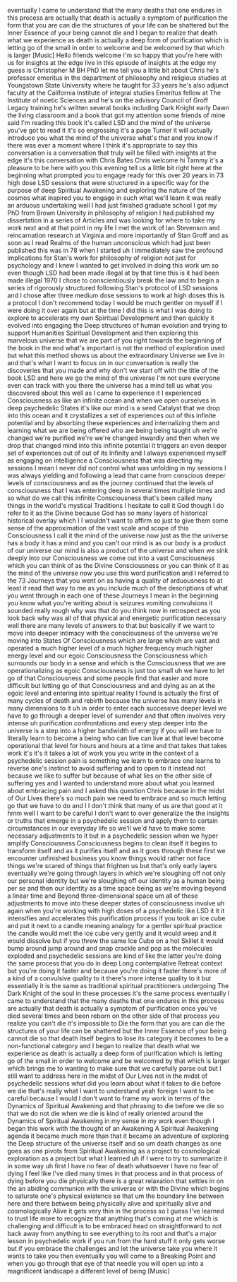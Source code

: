 eventually I came to understand that the many deaths that one endures in this process are actually that death is actually a symptom of purification the form that you are can die the structures of your life can be shattered but the Inner Essence of your being cannot die and I began to realize that death what we experience as death is actually a deep form of purification which is letting go of the small in order to welcome and be welcomed by that which is larger \[Music\] Hello friends welcome I'm so happy that you're here with us for insights at the edge live in this episode of insights at the edge my guess is Christopher M BH PhD let me tell you a little bit about Chris he's professor emeritus in the department of philosophy and religious studies at Youngstown State University where he taught for 33 years he's also adjunct faculty at the California Institute of integral studies Emeritus fellow at The Institute of noetic Sciences and he's on the advisory Council of Groff Legacy training he's written several books including Dark Knight early Dawn the living classroom and a book that got my attention some friends of mine said I'm reading this book it's called LSD and the mind of the universe you've got to read it it's so engrossing it's a page Turner it will actually introduce you what the mind of the universe what's that and you know if there was ever a moment where I think it's appropriate to say this conversation is a conversation that truly will be filled with insights at the edge it's this conversation with Chris Bates Chris welcome hi Tammy it's a pleasure to be here with you this evening tell us a little bit right here at the beginning what prompted you to engage ready for this over 20 years in 73 high dose LSD sessions that were structured in a specific way for the purpose of deep Spiritual Awakening and exploring the nature of the cosmos what inspired you to engage in such what we'll learn it was really an arduous undertaking well I had just finished graduate school I got my PhD from Brown University in philosophy of religion I had published my dissertation in a series of Articles and was looking for where to take my work next and at that point in my life I met the work of Ian Stevenson and reincarnation research at Virginia and more importantly of Stan Groff and as soon as I read Realms of the human unconscious which had just been published this was in 78 when I started uh I immediately saw the profound implications for Stan's work for philosophy of religion not just for psychology and I knew I wanted to get involved in doing this work um so even though LSD had been made illegal at by that time this is it had been made illegal 1970 I chose to conscientiously break the law and to begin a series of rigorously structured following Stan's protocol of LSD sessions and I chose after three medium dose sessions to work at high doses this is a protocol I don't recommend today I would be much gentler on myself if I were doing it over again but at the time I did this is what I was doing to explore to accelerate my own Spiritual Development and then quickly it evolved into engaging the Deep structures of human evolution and trying to support Humanities Spiritual Development and then exploring this marvelous universe that we are part of you right towards the beginning of the book in the end what's important is not the method of exploration used but what this method shows us about the extraordinary Universe we live in and that's what I want to focus on in our conversation is really the discoveries that you made and why don't we start off with the title of the book LSD and here we go the mind of the universe I'm not sure everyone even can track with you there the universe has a mind tell us what you discovered about this well as I came to experience it I experienced Consciousness as like an infinite ocean and when we open ourselves in deep psychedelic States it's like our mind is a seed Catalyst that we drop into this ocean and it crystallizes a set of experiences out of this infinite potential and by absorbing these experiences and internalizing them and learning what we are being offered who are being being taught uh we're changed we're purified we're we're changed inwardly and then when we drop that changed mind into this infinite potential it triggers an even deeper set of experiences out of out of its Infinity and I always experienced myself as engaging on intelligence a Consciousness that was directing my sessions I mean I never did not control what was unfolding in my sessions I was always yielding and following a lead that came from conscious deeper levels of consciousness and as the journey continued that the levels of consciousness that I was entering deep in several times multiple times and so what do we call this infinite Consciousness that's been called many things in the world's mystical Traditions I hesitate to call it God though I do refer to it as the Divine because God has so many layers of historical historical overlay which I I wouldn't want to affirm so just to give them some sense of the approximation of the vast scale and scope of this Consciousness I call it the mind of the universe now just as the the universe has a body it has a mind and you can't our mind is as our body is a product of our universe our mind is also a product of the universe and when we sink deeply into our Consciousness we come out into a vast Consciousness which you can think of as the Divine Consciousness or you can think of it as the mind of the universe now you use this word purification and I referred to the 73 Journeys that you went on as having a quality of arduousness to at least it read that way to me as you include much of the descriptions of what you went through in each one of these Journeys I mean in the beginning you know what you're writing about is seizures vomiting convulsions it sounded really rough why was that do you think now in retrospect as you look back why was all of that physical and energetic purification necessary well there are many levels of answers to that but basically if we want to move into deeper intimacy with the consciousness of the universe we're moving into States Of Consciousness which are large which are vast and operated a much higher level of a much higher frequency much higher energy level and our egoic Consciousness the Consciousness which surrounds our body in a sense and which is the Consciousness that we are operationalizing as egoic Consciousness is just too small uh we have to let go of that Consciousness and some people find that easier and more difficult but letting go of that Consciousness and and dying as an at the egoic level and entering into spiritual reality I found is actually the first of many cycles of death and rebirth because the universe has many levels in many dimensions to it uh in order to enter each successive deeper level we have to go through a deeper level of surrender and that often involves very intense uh purification confrontations and every step deeper into the universe is a step into a higher bandwidth of energy if you will we have to literally learn to become a being who can live can live at that level become operational that level for hours and hours at a time and that takes that takes work it's it's it takes a lot of work you you write in the context of a psychedelic session pain is something we learn to embrace one learns to reverse one's instinct to avoid suffering and to open to it instead not because we like to suffer but because of what lies on the other side of suffering yes and I wanted to understand more about what you learned about embracing pain and I asked this question Chris because in the midst of Our Lives there's so much pain we need to embrace and so much letting go that we have to do and I I don't think that many of us are that good at it hmm well I want to be careful I don't want to over generalize the the insights or truths that emerge in a psychedelic session and apply them to certain circumstances in our everyday life so we'll we'd have to make some necessary adjustments to it but in a psychedelic session when we hyper amplify Consciousness Consciousness begins to clean itself it begins to transform itself and as it purifies itself and as it goes through these first we encounter unfinished business you know things would rather not face things we're scared of things that frighten us but that's only early layers eventually we're going through layers in which we're sloughing off not only our personal identity but we're sloughing off our identity as a human being per se and then our identity as a time space being as we're moving beyond a linear time and Beyond three-dimensional space um all of these adjustments to move into these deeper states of consciousness involve uh again when you're working with high doses of a psychedelic like LSD it it it intensifies and accelerates this purification process if you took an ice cube and put it next to a candle meaning analogy for a gentler spiritual practice the candle would melt the ice cube very gently and it would weep and it would dissolve but if you threw the same Ice Cube on a hot Skillet it would bump around jump around and snap crackle and pop as the molecules exploded and psychedelic sessions are kind of like the latter you're doing the same process that you do in deep Long contemplative Retreat context but you're doing it faster and because you're doing it faster there's more of a kind of a convulsive quality to it there's more intense quality to it but essentially it is the same as traditional spiritual practitioners undergoing The Dark Knight of the soul in these processes it's the same process eventually I came to understand that the many deaths that one endures in this process are actually that death is actually a symptom of purification once you've died several times and been reborn on the other side of that process you realize you can't die it's impossible to Die the form that you are can die the structures of your life can be shattered but the Inner Essence of your being cannot die so that death itself begins to lose its category it becomes to be a non-functional category and I began to realize that death what we experience as death is actually a deep form of purification which is letting go of the small in order to welcome and be welcomed by that which is larger which brings me to wanting to make sure that we carefully parse out but I still want to address here in the midst of Our Lives not in the midst of psychedelic sessions what did you learn about what it takes to die before we die that's really what I want to understand yeah foreign I want to be careful because I would I don't want to frame my work in terms of the Dynamics of Spiritual Awakening and that phrasing to die before we die so that we do not die when we die is kind of really oriented around the Dynamics of Spiritual Awakening in my sense in my work even though I began this work with the thought of an Awakening A Spiritual Awakening agenda it became much more than that it became an adventure of exploring the Deep structure of the universe itself and so um death changes as one goes as one pivots from Spiritual Awakening as a project to cosmological exploration as a project but what I learned uh if I were to try to summarize it in some way uh first I have no fear of death whatsoever I have no fear of dying I feel like I've died many times in that process and in that process of dying before you die physically there is a great relaxation that settles in on the an abiding communion with the universe or with the Divine which begins to saturate one's physical existence so that um the boundary line between here and there between being physically alive and spiritually alive and cosmologically Alive it gets very thin in the process so I guess I've learned to trust life more to recognize that anything that's coming at me which is challenging and difficult is to be embraced head on straightforward to not back away from anything to see everything to its root and that's a major lesson in psychedelic work if you run from the hard stuff it only gets worse but if you embrace the challenges and let the universe take you where it wants to take you then eventually you will come to a Breaking Point and when you go through that eye of that needle you will open up into a magnificent landscape a different level of being \[Music\]
